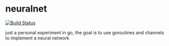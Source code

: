 # neuralnet

[![Build Status](https://travis-ci.org/zipper97412/neuralnet.svg?branch=master)](https://travis-ci.org/zipper97412/neuralnet)

just a personal experiment in go,
the goal is to use goroutines and channels to implement a neural network
